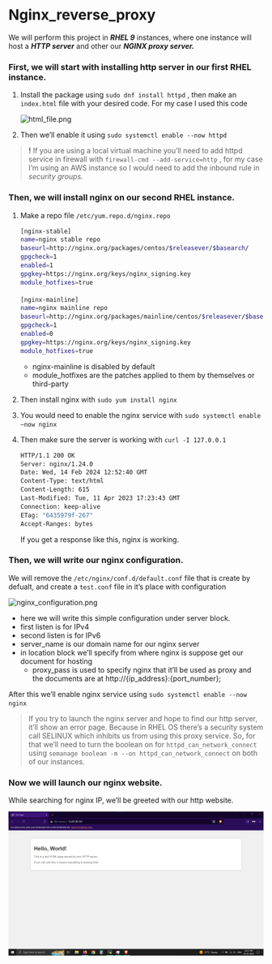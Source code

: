 # Nginx_reverse_proxy
We will perform this project in ***RHEL 9*** instances, where one instance will host a ***HTTP server*** and other our ***NGINX proxy server.***

### First, we will start with installing http server in our first RHEL instance.

1. Install the package using `sudo dnf install httpd` , then make an `index.html` file with your desired code. For my case I used this code
    
     
    
    ![html_file.png](https://prod-files-secure.s3.us-west-2.amazonaws.com/77ead240-a866-4aa1-883b-179fa59f3972/f25ee419-b6d4-4ddd-bef1-c81bf3e7a018/html_file.png)
    
2. Then we’ll enable it using `sudo systemctl enable --now httpd`

> **!**  If you are using a local virtual machine you’ll need to add httpd service in firewall with `firewall-cmd --add-service=http` , for my case I’m using an AWS instance so I would need to add the inbound rule in *security groups.*
> 

### Then, we will install nginx on our second RHEL instance.

1. Make a repo file `/etc/yum.repo.d/nginx.repo` 
    
    ```bash
    [nginx-stable]
    name=nginx stable repo
    baseurl=http://nginx.org/packages/centos/$releasever/$basearch/
    gpgcheck=1
    enabled=1
    gpgkey=https://nginx.org/keys/nginx_signing.key
    module_hotfixes=true
    
    [nginx-mainline]
    name=nginx mainline repo
    baseurl=http://nginx.org/packages/mainline/centos/$releasever/$basearch/
    gpgcheck=1
    enabled=0
    gpgkey=https://nginx.org/keys/nginx_signing.key
    module_hotfixes=true
    ```
    
    - nginx-mainline is disabled by default
    - module_hotfixes are the patches applied to them by themselves or third-party
    
2. Then install nginx with `sudo yum install nginx` 
3. You would need to enable the nginx service with `sudo systemctl enable —now nginx`
4. Then make sure the server is working with `curl -I 127.0.0.1`
    
    ```bash
    HTTP/1.1 200 OK
    Server: nginx/1.24.0
    Date: Wed, 14 Feb 2024 12:52:40 GMT
    Content-Type: text/html
    Content-Length: 615
    Last-Modified: Tue, 11 Apr 2023 17:23:43 GMT
    Connection: keep-alive
    ETag: "6435979f-267"
    Accept-Ranges: bytes
    ```
    
    If you get a response like this, nginx is working.
    

### Then, we will write our nginx configuration.

We will remove the `/etc/nginx/conf.d/default.conf` file that is create by defualt, and create a `test.conf` file in it’s place with configuration 

 

![nginx_configuration.png](https://prod-files-secure.s3.us-west-2.amazonaws.com/77ead240-a866-4aa1-883b-179fa59f3972/f6b4f6d0-3e61-4ba5-8543-513cba4e2d91/nginx_configuration.png)

- here we will write this simple configuration under server block.
- first listen is for IPv4
- second listen is for IPv6
- server_name is our domain name for our nginx server
- in location block we’ll specify from where nginx is suppose get our document for hosting
    - proxy_pass is used to specify nginx that it’ll be used as proxy and the documents are at http://{ip_address}:{port_number};

After this we’ll enable nginx service using `sudo systemctl enable --now nginx`

> If you try to launch the nginx server and hope to find our http server, it’ll show an error page. Because in RHEL OS there’s a security system call SELINUX which inhibits us from using this proxy service. So, for that we’ll need to turn the boolean on for `httpd_can_network_connect` using `semanage boolean -m --on httpd_can_network_connect` on both of our instances.
> 

### Now we will launch our nginx website.

While searching for  nginx IP, we’ll be greeted with our http website.

![website.png](https://raw.githubusercontent.com/Siddhant00Tiwari/Nginx_reverse_proxy/main/website.png)
